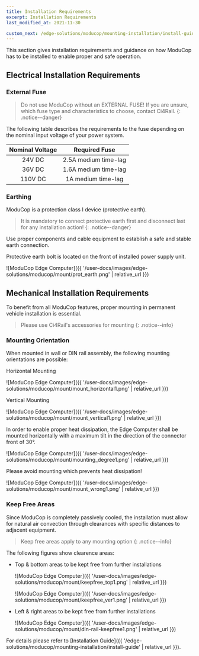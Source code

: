 ```yaml
---
title: Installation Requirements
excerpt: Installation Requirements
last_modified_at: 2021-11-30

custom_next: /edge-solutions/moducop/mounting-installation/install-guide/
---
```



This section gives installation requirements and guidance on how ModuCop has to be installed to enable proper and safe operation.


## Electrical Installation Requirements 

### External Fuse

> Do not use ModuCop without an EXTERNAL FUSE! If you are unsure, which fuse type and characteristics to choose, contact Ci4Rail.
{: .notice--danger}

The following table describes the requirements to the fuse depending on the nominal input voltage of your power system. 

|Nominal Voltage |Required Fuse|
|:--------------:|:-----------:|
|24V DC | 2.5A medium time-lag|
|36V DC| 1.6A medium time-lag|
|110V DC | 1A medium time-lag|


### Earthing
ModuCop is a protection class I device (protective earth). 

> It is mandatory to connect protective earth first and disconnect last for any installation action! 
{: .notice--danger}

Use proper components and cable equipment to establish a safe and stable earth connection. 

Protective earth bolt is located on the front of installed power supply unit. 

![ModuCop Edge Computer]({{ '/user-docs/images/edge-solutions/moducop/mount/prot_earth.png' | relative_url }})



## Mechanical Installation Requirements
To benefit from all ModuCop features, proper mounting in permanent vehicle installation is essential.

> Please use Ci4Rail's accessories for mounting
{: .notice--info}


### Mounting Orientation
When mounted in wall or DIN rail assembly, the following mounting orientations are possible:

Horizontal Mounting

![ModuCop Edge Computer]({{ '/user-docs/images/edge-solutions/moducop/mount/mount_horizontal1.png' | relative_url }})

Vertical Mounting

![ModuCop Edge Computer]({{ '/user-docs/images/edge-solutions/moducop/mount/mount_vertical1.png' | relative_url }})


In order to enable proper heat dissipation, the Edge Computer shall be mounted horizontally with a maximum tilt in the direction of the connector front of 30°.

![ModuCop Edge Computer]({{ '/user-docs/images/edge-solutions/moducop/mount/mounting_degree1.png' | relative_url }})


Please avoid mounting which prevents heat dissipation!

![ModuCop Edge Computer]({{ '/user-docs/images/edge-solutions/moducop/mount/mount_wrong1.png' | relative_url }})


### Keep Free Areas
Since ModuCop is completely passively cooled, the installation must allow for natural air convection through clearances with specific distances to adjacent equipment.

> Keep free areas apply to any mounting option 
{: .notice--info}


The following figures show clearence areas:

- Top & bottom areas to be kept free from further installations

    ![ModuCop Edge Computer]({{ '/user-docs/images/edge-solutions/moducop/mount/keepfree_top1.png' | relative_url }})


    ![ModuCop Edge Computer]({{ '/user-docs/images/edge-solutions/moducop/mount/keepfree_ver1.png' | relative_url }})

- Left & right areas to be kept free from further installations

    ![ModuCop Edge Computer]({{ '/user-docs/images/edge-solutions/moducop/mount/din-rail-keepfree1.png' | relative_url }})



For details please refer to [Installation Guide]({{ '/edge-solutions/moducop/mounting-installation/install-guide' | relative_url }}).

